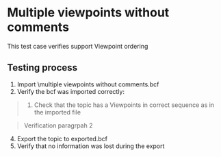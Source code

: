 # Multiple viewpoints without comments

This test case verifies support Viewpoint ordering

## Testing process

1. Import \multiple viewpoints without comments.bcf
2. Verify the bcf was imported correctly:

> 1. Check that the topic has a Viewpoints in correct sequence as in the imported file

> 
> Verification paragrpah 2 

4. Export the topic to exported.bcf
5. Verify that no information was lost during the export